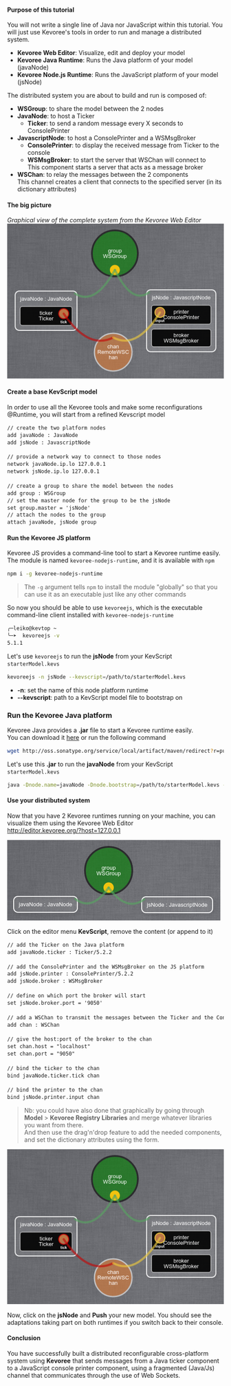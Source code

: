 #### Purpose of this tutorial
You will not write a single line of Java nor JavaScript within this tutorial.
You will just use Kevoree's tools in order to run and manage a distributed system.  

  - **Kevoree Web Editor**:      Visualize, edit and deploy your model
  - **Kevoree Java Runtime**:    Runs the Java platform of your model (javaNode)
  - **Kevoree Node.js Runtime**: Runs the JavaScript platform of your model (jsNode)

The distributed system you are about to build and run is composed of:

  - **WSGroup**: to share the model between the 2 nodes  
  - **JavaNode**: to host a Ticker
      - **Ticker**: to send a random message every X seconds to ConsolePrinter
  - **JavascriptNode**: to host a ConsolePrinter and a WSMsgBroker
      - **ConsolePrinter**: to display the received message from Ticker to the console
      - **WSMsgBroker**: to start the server that WSChan will connect to  
        This component starts a server that acts as a message broker
  - **WSChan**: to relay the messages between the 2 components  
    This channel creates a client that connects to the specified server (in its dictionary attributes)

#### The big picture

*Graphical view of the complete system from the Kevoree Web Editor*
![Big Picture](.readme/big_picture.png)  


#### Create a base KevScript model

In order to use all the Kevoree tools and make some reconfigurations @Runtime,
you will start from a refined Kevscript model

```txt
// create the two platform nodes
add javaNode : JavaNode
add jsNode : JavascriptNode

// provide a network way to connect to those nodes
network javaNode.ip.lo 127.0.0.1
network jsNode.ip.lo 127.0.0.1

// create a group to share the model between the nodes
add group : WSGroup
// set the master node for the group to be the jsNode
set group.master = 'jsNode'
// attach the nodes to the group
attach javaNode, jsNode group
```

#### Run the Kevoree JS platform
Kevoree JS provides a command-line tool to start a Kevoree runtime easily.  
The module is named `kevoree-nodejs-runtime`, and it is available with `npm`

```sh
npm i -g kevoree-nodejs-runtime
```

> The `-g` argument tells `npm` to install the module "globally" so that you can use it as an executable just like any other commands

So now you should be able to use `kevoreejs`, which is the executable command-line client installed with `kevoree-nodejs-runtime`

```sh
╭─leiko@kevtop ~  
╰─➤  kevoreejs -v
5.1.1
```

Let's use `kevoreejs` to run the **jsNode** from your KevScript `starterModel.kevs`

```sh
kevoreejs -n jsNode --kevscript=/path/to/starterModel.kevs
```

  - **-n**: set the name of this node platform runtime
  - **--kevscript**: path to a KevScript model file to bootstrap on


### Run the Kevoree Java platform
Kevoree Java provides a **.jar** file to start a Kevoree runtime easily.  
You can download it [here](http://oss.sonatype.org/service/local/artifact/maven/redirect?r=public&g=org.kevoree.platform&a=org.kevoree.platform.standalone&v=RELEASE) or run the following command

```sh
wget http://oss.sonatype.org/service/local/artifact/maven/redirect?r=public&g=org.kevoree.platform&a=org.kevoree.platform.standalone&v=RELEASE -O kevoree.jar
```

Let's use this **.jar** to run the **javaNode** from your KevScript `starterModel.kevs`

```sh
java -Dnode.name=javaNode -Dnode.bootstrap=/path/to/starterModel.kevs -jar kevoree.jar
```

#### Use your distributed system
Now that you have 2 Kevoree runtimes running on your machine, you can visualize them using the Kevoree Web Editor  
http://editor.kevoree.org/?host=127.0.0.1

![Start model](.readme/start_model.png)

Click on the editor menu **KevScript**, remove the content (or append to it)

```txt
// add the Ticker on the Java platform
add javaNode.ticker : Ticker/5.2.2

// add the ConsolePrinter and the WSMsgBroker on the JS platform
add jsNode.printer : ConsolePrinter/5.2.2
add jsNode.broker : WSMsgBroker

// define on which port the broker will start
set jsNode.broker.port = '9050'

// add a WSChan to transmit the messages between the Ticker and the ConsolePrinter
add chan : WSChan

// give the host:port of the broker to the chan
set chan.host = "localhost"
set chan.port = "9050"

// bind the ticker to the chan
bind javaNode.ticker.tick chan

// bind the printer to the chan
bind jsNode.printer.input chan
```

> Nb: you could have also done that graphically by going through **Model** > **Kevoree Registry Libraries** and merge whatever libraries you want from there.  
> And then use the drag'n'drop feature to add the needed components, and set the dictionary attributes using the form.

![Big picture](.readme/big_picture.png)

Now, click on the **jsNode** and **Push** your new model. You should see the adaptations taking part on both runtimes if you switch back to their console.

#### Conclusion
You have successfully built a distributed reconfigurable cross-platform system using **Kevoree** that sends messages from a Java ticker component to a JavaScript console printer component, using a fragmented (Java/Js) channel that communicates through the use of Web Sockets.

